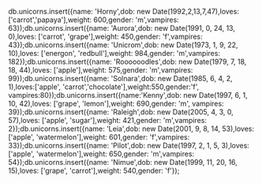 db.unicorns.insert({name: 'Horny',dob: new Date(1992,2,13,7,47),loves: ['carrot','papaya'],weight: 600,gender: 'm',vampires: 63});db.unicorns.insert({name: 'Aurora',dob: new Date(1991, 0, 24, 13, 0),loves: ['carrot', 'grape'],weight: 450,gender: 'f',vampires: 43});db.unicorns.insert({name: 'Unicrom',dob: new Date(1973, 1, 9, 22, 10),loves: ['energon', 'redbull'],weight: 984,gender: 'm',vampires: 182});db.unicorns.insert({name: 'Roooooodles',dob: new Date(1979, 7, 18, 18, 44),loves: ['apple'],weight: 575,gender: 'm',vampires: 99});db.unicorns.insert({name: 'Solnara',dob: new Date(1985, 6, 4, 2, 1),loves:['apple', 'carrot','chocolate'],weight:550,gender:'f',
vampires:80});db.unicorns.insert({name:'Kenny',dob: new Date(1997, 6, 1, 10, 42),loves: ['grape', 'lemon'],weight: 690,gender: 'm',
vampires: 39});db.unicorns.insert({name: 'Raleigh',dob: new Date(2005, 4, 3, 0, 57),loves: ['apple', 'sugar'],weight: 421,gender: 'm',vampires: 2});db.unicorns.insert({name: 'Leia',dob: new Date(2001, 9, 8, 14, 53),loves: ['apple', 'watermelon'],weight: 601,gender: 'f',vampires: 33});db.unicorns.insert({name: 'Pilot',dob: new Date(1997, 2, 1, 5, 3),loves: ['apple', 'watermelon'],weight: 650,gender: 'm',vampires: 54});db.unicorns.insert({name: 'Nimue',dob: new Date(1999, 11, 20, 16, 15),loves: ['grape', 'carrot'],weight: 540,gender: 'f'});
